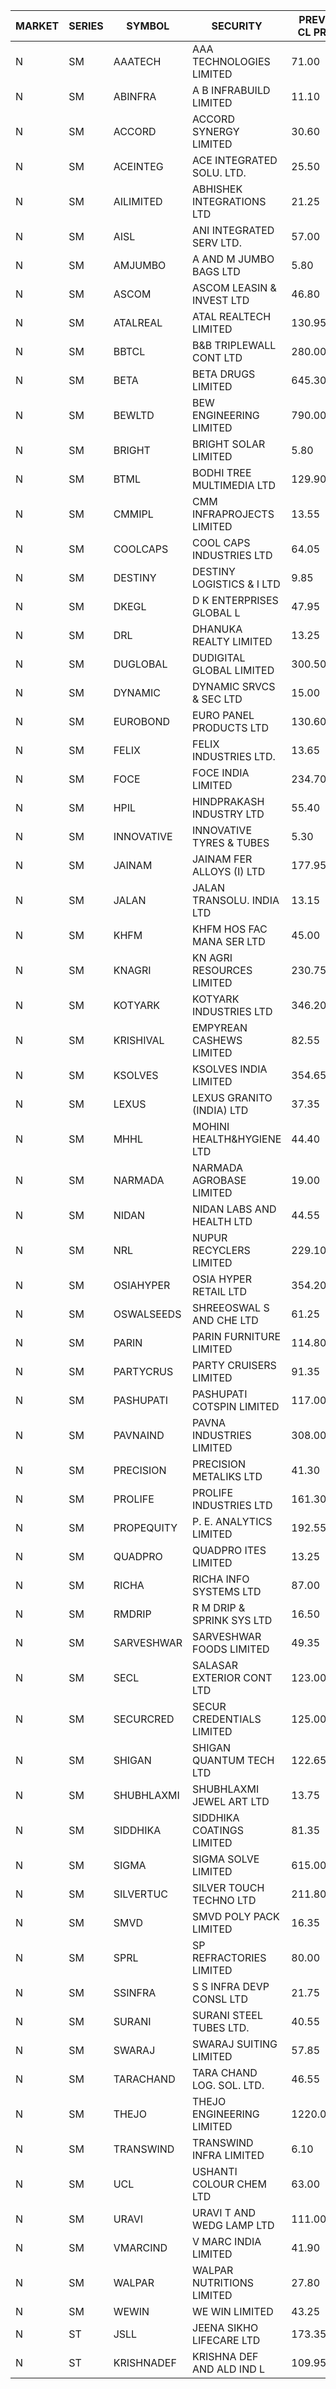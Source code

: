 


| MARKET | SERIES | SYMBOL | SECURITY | PREV CL PR | OPEN PRICE | HIGH PRICE | LOW PRICE | CLOSE PRICE | NET TRDVAL | NET TRDQTY | CORP IND | HI 52 WK | LO 52 WK |
| ----- | ----- | ----- | ----- | ----- | ----- | ----- | ----- | ----- | ----- | ----- | ----- | ----- | ----- |
| N | SM | AAATECH | AAA TECHNOLOGIES LIMITED | 71.00 | 69.00 | 69.00 | 69.00 | 69.00 | 207000.00 | 3000 |  | 78.00 | 42.10 |
| N | SM | ABINFRA | A B INFRABUILD LIMITED | 11.10 | 10.55 | 10.55 | 10.55 | 10.55 | 42200.00 | 4000 |  | 11.85 | 5.80 |
| N | SM | ACCORD | ACCORD SYNERGY LIMITED | 30.60 | 29.10 | 29.95 | 29.10 | 29.95 | 118100.00 | 4000 |  | 37.30 | 14.45 |
| N | SM | ACEINTEG | ACE INTEGRATED SOLU. LTD. | 25.50 | 25.90 | 25.90 | 25.90 | 25.90 | 116550.00 | 4500 |  | 26.85 | 14.45 |
| N | SM | AILIMITED | ABHISHEK INTEGRATIONS LTD | 21.25 | 21.00 | 21.00 | 21.00 | 21.00 | 63000.00 | 3000 |  | 38.60 | 19.00 |
| N | SM | AISL | ANI INTEGRATED SERV LTD. | 57.00 | 59.50 | 59.50 | 55.50 | 57.00 | 411720.00 | 7200 |  | 72.45 | 31.55 |
| N | SM | AMJUMBO | A AND M JUMBO BAGS LTD | 5.80 | 6.05 | 6.05 | 6.05 | 6.05 | 96800.00 | 16000 |  | 9.75 | 5.65 |
| N | SM | ASCOM | ASCOM LEASIN & INVEST LTD | 46.80 | 49.10 | 49.10 | 49.10 | 49.10 | 196400.00 | 4000 |  | 81.00 | 30.00 |
| N | SM | ATALREAL | ATAL REALTECH LIMITED | 130.95 | 131.00 | 135.35 | 121.05 | 133.00 | 9744640.00 | 75200 |  | 188.40 | 30.95 |
| N | SM | BBTCL | B&B TRIPLEWALL CONT LTD | 280.00 | 280.00 | 280.00 | 280.00 | 280.00 | 280000.00 | 1000 |  | 307.00 | 73.00 |
| N | SM | BETA | BETA DRUGS LIMITED | 645.30 | 642.35 | 654.00 | 625.00 | 631.20 | 2929840.00 | 4600 |  | 695.00 | 143.90 |
| N | SM | BEWLTD | BEW ENGINEERING LIMITED | 790.00 | 790.00 | 790.00 | 790.00 | 790.00 | 395000.00 | 500 |  | 1187.20 | 228.15 |
| N | SM | BRIGHT | BRIGHT SOLAR LIMITED | 5.80 | 5.70 | 5.90 | 5.70 | 5.85 | 416550.00 | 72000 |  | 12.50 | 4.60 |
| N | SM | BTML | BODHI TREE MULTIMEDIA LTD | 129.90 | 136.30 | 136.30 | 136.30 | 136.30 | 163560.00 | 1200 |  | 174.00 | 65.00 |
| N | SM | CMMIPL | CMM INFRAPROJECTS LIMITED | 13.55 | 14.15 | 14.15 | 12.90 | 12.90 | 81150.00 | 6000 |  | 21.05 | 7.10 |
| N | SM | COOLCAPS | COOL CAPS INDUSTRIES LTD | 64.05 | 65.20 | 68.80 | 65.10 | 65.25 | 4984050.00 | 75000 |  | 68.80 | 41.50 |
| N | SM | DESTINY | DESTINY LOGISTICS & I LTD | 9.85 | 10.00 | 10.00 | 10.00 | 10.00 | 60000.00 | 6000 |  | 15.45 | 8.05 |
| N | SM | DKEGL | D K ENTERPRISES GLOBAL L | 47.95 | 48.90 | 48.90 | 48.90 | 48.90 | 146700.00 | 3000 |  | 72.60 | 35.10 |
| N | SM | DRL | DHANUKA REALTY LIMITED | 13.25 | 13.90 | 13.90 | 13.90 | 13.90 | 83400.00 | 6000 |  | 23.15 | 7.50 |
| N | SM | DUGLOBAL | DUDIGITAL GLOBAL LIMITED | 300.50 | 301.00 | 301.00 | 301.00 | 301.00 | 602000.00 | 2000 |  | 449.80 | 95.00 |
| N | SM | DYNAMIC | DYNAMIC SRVCS & SEC LTD | 15.00 | 15.00 | 15.00 | 14.75 | 14.75 | 89500.00 | 6000 |  | 57.70 | 14.45 |
| N | SM | EUROBOND | EURO PANEL PRODUCTS LTD | 130.60 | 125.30 | 131.90 | 125.30 | 128.95 | 5407900.00 | 42000 |  | 147.65 | 72.05 |
| N | SM | FELIX | FELIX INDUSTRIES LTD. | 13.65 | 13.65 | 13.65 | 13.00 | 13.00 | 212200.00 | 16000 |  | 46.95 | 13.00 |
| N | SM | FOCE | FOCE INDIA LIMITED | 234.70 | 214.50 | 235.00 | 214.50 | 235.00 | 410670.00 | 1800 |  | 269.00 | 185.10 |
| N | SM | HPIL | HINDPRAKASH INDUSTRY LTD | 55.40 | 58.15 | 58.15 | 58.15 | 58.15 | 174450.00 | 3000 |  | 93.90 | 45.40 |
| N | SM | INNOVATIVE | INNOVATIVE TYRES & TUBES | 5.30 | 5.20 | 5.35 | 5.10 | 5.20 | 297150.00 | 57000 |  | 20.45 | 4.95 |
| N | SM | JAINAM | JAINAM FER ALLOYS (I) LTD | 177.95 | 174.00 | 186.50 | 174.00 | 183.20 | 3253400.00 | 18000 |  | 218.60 | 69.70 |
| N | SM | JALAN | JALAN TRANSOLU. INDIA LTD | 13.15 | 12.50 | 13.80 | 12.50 | 13.80 | 315300.00 | 24000 |  | 18.00 | 3.70 |
| N | SM | KHFM | KHFM HOS FAC MANA SER LTD | 45.00 | 45.00 | 45.00 | 45.00 | 45.00 | 418500.00 | 9300 |  | 72.00 | 28.80 |
| N | SM | KNAGRI | KN AGRI RESOURCES LIMITED | 230.75 | 228.50 | 230.00 | 214.00 | 221.00 | 36888240.00 | 166400 |  | 261.00 | 202.00 |
| N | SM | KOTYARK | KOTYARK INDUSTRIES LTD | 346.20 | 346.20 | 361.95 | 328.90 | 330.80 | 5449660.00 | 16000 |  | 402.00 | 67.90 |
| N | SM | KRISHIVAL | EMPYREAN CASHEWS LIMITED | 82.55 | 89.40 | 90.80 | 86.75 | 90.80 | 8073750.00 | 90000 |  | 90.80 | 68.00 |
| N | SM | KSOLVES | KSOLVES INDIA LIMITED | 354.65 | 355.00 | 355.00 | 350.10 | 351.05 | 2544360.00 | 7200 |  | 1718.20 | 292.60 |
| N | SM | LEXUS | LEXUS GRANITO (INDIA) LTD | 37.35 | 39.20 | 39.20 | 38.00 | 39.20 | 1133200.00 | 29000 |  | 44.45 | 10.30 |
| N | SM | MHHL | MOHINI HEALTH&HYGIENE LTD | 44.40 | 44.30 | 45.40 | 40.60 | 41.20 | 1924500.00 | 45000 |  | 47.40 | 19.15 |
| N | SM | NARMADA | NARMADA AGROBASE LIMITED | 19.00 | 19.00 | 19.95 | 19.00 | 19.95 | 280440.00 | 14400 |  | 20.50 | 9.50 |
| N | SM | NIDAN | NIDAN LABS AND HEALTH LTD | 44.55 | 44.00 | 44.00 | 43.70 | 44.00 | 307100.00 | 7000 |  | 70.70 | 32.20 |
| N | SM | NRL | NUPUR RECYCLERS LIMITED | 229.10 | 217.65 | 217.65 | 217.65 | 217.65 | 8618940.00 | 39600 |  | 316.05 | 124.20 |
| N | SM | OSIAHYPER | OSIA HYPER RETAIL LTD | 354.20 | 351.10 | 361.95 | 344.00 | 344.70 | 2381280.00 | 6800 |  | 397.00 | 117.00 |
| N | SM | OSWALSEEDS | SHREEOSWAL S AND CHE LTD | 61.25 | 62.30 | 62.30 | 62.30 | 62.30 | 249200.00 | 4000 |  | 99.80 | 30.60 |
| N | SM | PARIN | PARIN FURNITURE LIMITED | 114.80 | 120.50 | 120.50 | 120.50 | 120.50 | 482000.00 | 4000 |  | 120.50 | 44.00 |
| N | SM | PARTYCRUS | PARTY CRUISERS LIMITED | 91.35 | 94.00 | 94.00 | 94.00 | 94.00 | 188000.00 | 2000 |  | 122.00 | 16.50 |
| N | SM | PASHUPATI | PASHUPATI COTSPIN LIMITED | 117.00 | 125.00 | 127.00 | 125.00 | 126.00 | 403200.00 | 3200 |  | 135.00 | 60.20 |
| N | SM | PAVNAIND | PAVNA INDUSTRIES LIMITED | 308.00 | 310.00 | 315.00 | 310.00 | 312.50 | 500000.00 | 1600 |  | 335.00 | 165.10 |
| N | SM | PRECISION | PRECISION METALIKS LTD | 41.30 | 41.95 | 41.95 | 41.95 | 41.95 | 83900.00 | 2000 |  | 55.95 | 34.00 |
| N | SM | PROLIFE | PROLIFE INDUSTRIES LTD | 161.30 | 169.35 | 169.35 | 164.95 | 165.00 | 2500950.00 | 15000 |  | 191.40 | 39.75 |
| N | SM | PROPEQUITY | P. E. ANALYTICS LIMITED | 192.55 | 186.00 | 204.10 | 185.00 | 189.35 | 23474580.00 | 120000 |  | 204.10 | 185.00 |
| N | SM | QUADPRO | QUADPRO ITES LIMITED | 13.25 | 13.50 | 13.70 | 13.00 | 13.00 | 403200.00 | 30000 |  | 18.80 | 9.00 |
| N | SM | RICHA | RICHA INFO SYSTEMS LTD | 87.00 | 92.75 | 92.75 | 92.75 | 92.75 | 92750.00 | 1000 |  | 104.95 | 65.10 |
| N | SM | RMDRIP | R M DRIP & SPRINK SYS LTD | 16.50 | 17.30 | 17.30 | 16.50 | 16.50 | 135800.00 | 8000 |  | 28.65 | 12.75 |
| N | SM | SARVESHWAR | SARVESHWAR FOODS LIMITED | 49.35 | 47.00 | 47.75 | 46.90 | 47.25 | 452480.00 | 9600 |  | 67.65 | 17.10 |
| N | SM | SECL | SALASAR EXTERIOR CONT LTD | 123.00 | 118.00 | 125.00 | 118.00 | 124.35 | 4831050.00 | 39000 |  | 143.00 | 17.45 |
| N | SM | SECURCRED | SECUR CREDENTIALS LIMITED | 125.00 | 120.65 | 124.00 | 120.25 | 122.15 | 951750.00 | 7800 |  | 133.45 | 12.00 |
| N | SM | SHIGAN | SHIGAN QUANTUM TECH LTD | 122.65 | 120.00 | 121.00 | 111.00 | 114.80 | 29195100.00 | 249000 |  | 140.00 | 93.00 |
| N | SM | SHUBHLAXMI | SHUBHLAXMI JEWEL ART LTD | 13.75 | 13.25 | 13.25 | 13.25 | 13.25 | 39750.00 | 3000 |  | 24.30 | 11.20 |
| N | SM | SIDDHIKA | SIDDHIKA COATINGS LIMITED | 81.35 | 77.40 | 85.40 | 77.35 | 83.00 | 1117000.00 | 14000 |  | 94.00 | 45.00 |
| N | SM | SIGMA | SIGMA SOLVE LIMITED | 615.00 | 619.50 | 619.50 | 619.50 | 619.50 | 185850.00 | 300 |  | 745.75 | 40.00 |
| N | SM | SILVERTUC | SILVER TOUCH TECHNO LTD | 211.80 | 193.55 | 204.00 | 193.55 | 204.00 | 5875050.00 | 30000 |  | 213.00 | 72.00 |
| N | SM | SMVD | SMVD POLY PACK LIMITED | 16.35 | 17.15 | 17.15 | 17.15 | 17.15 | 102900.00 | 6000 |  | 29.50 | 8.45 |
| N | SM | SPRL | SP REFRACTORIES LIMITED | 80.00 | 80.00 | 80.00 | 80.00 | 80.00 | 128000.00 | 1600 |  | 84.90 | 80.00 |
| N | SM | SSINFRA | S S INFRA DEVP CONSL LTD | 21.75 | 20.75 | 21.70 | 20.70 | 21.70 | 254550.00 | 12000 |  | 33.40 | 8.00 |
| N | SM | SURANI | SURANI STEEL TUBES LTD. | 40.55 | 39.00 | 41.40 | 38.70 | 40.20 | 476900.00 | 12000 |  | 48.50 | 19.00 |
| N | SM | SWARAJ | SWARAJ SUITING LIMITED | 57.85 | 57.90 | 64.80 | 57.90 | 63.30 | 15605600.00 | 250000 |  | 64.80 | 49.50 |
| N | SM | TARACHAND | TARA CHAND LOG. SOL. LTD. | 46.55 | 48.95 | 49.00 | 48.95 | 49.00 | 195900.00 | 4000 |  | 66.00 | 30.00 |
| N | SM | THEJO | THEJO ENGINEERING LIMITED | 1220.00 | 1200.00 | 1200.00 | 1200.00 | 1200.00 | 360000.00 | 300 |  | 3950.00 | 826.00 |
| N | SM | TRANSWIND | TRANSWIND INFRA LIMITED | 6.10 | 5.80 | 5.80 | 5.80 | 5.80 | 23200.00 | 4000 |  | 11.95 | 3.80 |
| N | SM | UCL | USHANTI COLOUR CHEM LTD | 63.00 | 61.00 | 61.00 | 61.00 | 61.00 | 244000.00 | 4000 |  | 67.50 | 29.00 |
| N | SM | URAVI | URAVI T AND WEDG LAMP LTD | 111.00 | 113.00 | 113.00 | 113.00 | 113.00 | 4610400.00 | 40800 |  | 155.00 | 110.00 |
| N | SM | VMARCIND | V MARC INDIA LIMITED | 41.90 | 41.90 | 42.65 | 41.90 | 42.65 | 253650.00 | 6000 |  | 52.80 | 25.35 |
| N | SM | WALPAR | WALPAR NUTRITIONS LIMITED | 27.80 | 28.00 | 28.00 | 28.00 | 28.00 | 112000.00 | 4000 |  | 51.50 | 25.50 |
| N | SM | WEWIN | WE WIN LIMITED | 43.25 | 43.25 | 43.25 | 43.25 | 43.25 | 129750.00 | 3000 |  | 57.55 | 13.05 |
| N | ST | JSLL | JEENA SIKHO LIFECARE LTD | 173.35 | 176.00 | 182.00 | 176.00 | 182.00 | 13949550.00 | 77000 |  | 182.00 | 162.25 |
| N | ST | KRISHNADEF | KRISHNA DEF AND ALD IND L | 109.95 | 112.00 | 112.40 | 104.50 | 104.50 | 10560600.00 | 99000 |  | 112.40 | 72.00 |




